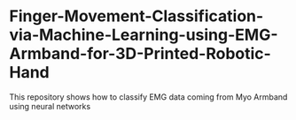 # Finger-Movement-Classification-via-Machine-Learning-using-EMG-Armband-for-3D-Printed-Robotic-Hand
This repository shows how to classify EMG data coming from Myo Armband using neural networks
